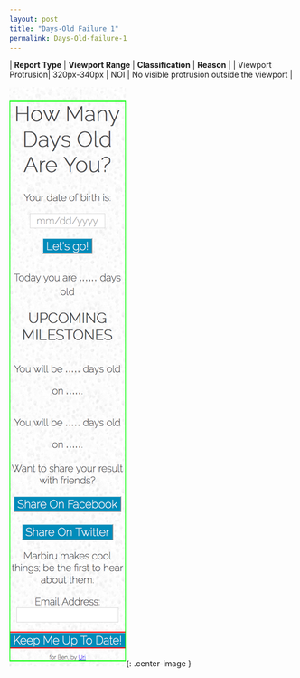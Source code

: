 ```yaml
---
layout: post
title: "Days-Old Failure 1"
permalink: Days-Old-failure-1
---
```

| **Report Type** | **Viewport Range** | **Classification** | **Reason** |
| Viewport Protrusion| 320px-340px | NOI | No visible protrusion outside the viewport | 

![Screenshot of the fault](../assets/images/Days-Old/fault1/viewportOverflowWidth330.png){: .center-image }